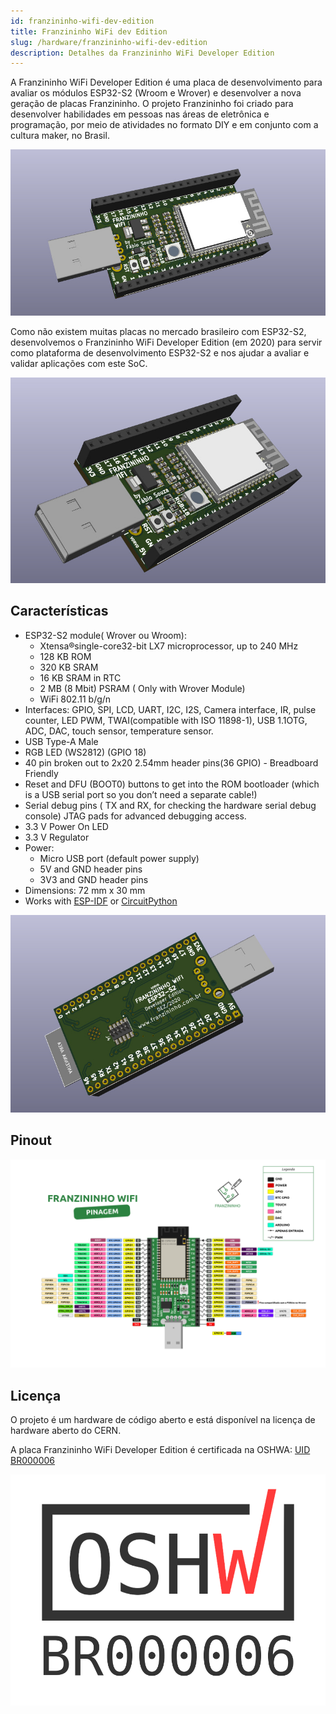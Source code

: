 ```yaml
---
id: franzininho-wifi-dev-edition
title: Franzininho WiFi dev Edition
slug: /hardware/franzininho-wifi-dev-edition
description: Detalhes da Franzininho WiFi Developer Edition
---
```


A Franzininho WiFi Developer Edition é uma placa de desenvolvimento para avaliar os módulos ESP32-S2 (Wroom e Wrover) e desenvolver a nova geração de placas Franzininho. O projeto Franzininho foi criado para desenvolver habilidades em pessoas nas áreas de eletrônica e programação, por meio de atividades no formato DIY e em conjunto com a cultura maker, no Brasil.

![Placa Franzininho WiFi Developer Edition Front](img/franzininho-wifi.jpeg)

Como não existem muitas placas no mercado brasileiro com ESP32-S2, desenvolvemos o Franzininho WiFi Developer Edition (em 2020) para servir como plataforma de desenvolvimento ESP32-S2 e nos ajudar a avaliar e validar aplicações com este SoC.

![Placa Franzininho WiFi Developer Edition](img/franzininho-wifi-front.jpeg)

## Características

- ESP32-S2 module( Wrover ou Wroom):
  - Xtensa®single-core32-bit LX7 microprocessor, up to 240 MHz
  - 128 KB ROM
  - 320 KB SRAM
  - 16 KB SRAM in RTC
  - 2 MB (8 Mbit) PSRAM ( Only with Wrover Module)
  - WiFi 802.11 b/g/n
- Interfaces: GPIO, SPI, LCD, UART, I2C, I2S, Camera interface, IR, pulse counter, LED PWM, TWAI(compatible with ISO 11898-1), USB 1.1OTG, ADC, DAC, touch sensor, temperature sensor.
- USB Type-A Male
- RGB LED (WS2812) (GPIO 18)
- 40 pin broken out to 2x20 2.54mm header pins(36 GPIO) - Breadboard Friendly
- Reset and DFU (BOOT0) buttons to get into the ROM bootloader (which is a USB serial port so you don’t need a separate cable!)
- Serial debug pins ( TX and RX, for checking the hardware serial debug console)
  JTAG pads for advanced debugging access.
- 3.3 V Power On LED
- 3.3 V Regulator
- Power:
  - Micro USB port (default power supply)
  - 5V and GND header pins
  - 3V3 and GND header pins
- Dimensions: 72 mm x 30 mm
- Works with [ESP-IDF](https://docs.espressif.com/projects/esp-idf/en/latest/esp32s2/get-started/index.html) or [CircuitPython](https://circuitpython.org/)

![Placa Franzininho WiFi Developer Edition back](img/franzininho-wifi-back.jpeg)

## Pinout

![Pinout placa Franzininho WiFi Developer Edition](img/franzininho-wifi-pinout.png)

## Licença

O projeto é um hardware de código aberto e está disponível na licença de hardware aberto do CERN.

A placa Franzininho WiFi Developer Edition é certificada na OSHWA:
[UID BR000006](https://certification.oshwa.org/br000006.html)

![oshwa](img/OSHW_mark_BR000006.png)
